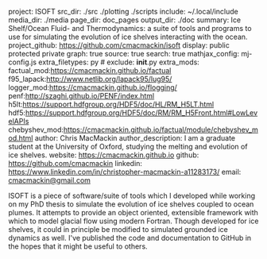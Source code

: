 project: ISOFT
src_dir: ./src
         ./plotting
		 ./scripts
include: ~/.local/include
media_dir: ./media
page_dir: doc_pages
output_dir: ./doc
summary: Ice Shelf/Ocean Fluid- and Thermodynamics: a suite of tools and
         programs to use for simulating the evolution of ice shelves
		 interacting with the ocean.
project_github: https://github.com/cmacmackin/isoft
display: public
         protected
         private
graph: true
source: true
search: true
mathjax_config: mj-config.js
extra_filetypes: py #
exclude: __init__.py
extra_mods: factual_mod:https://cmacmackin.github.io/factual
            f95_lapack:http://www.netlib.org/lapack95/lug95/
			logger_mod:https://cmacmackin.github.io/flogging/
			penf:http://szaghi.github.io/PENF/index.html
			h5lt:https://support.hdfgroup.org/HDF5/doc/HL/RM_H5LT.html
			hdf5:https://support.hdfgroup.org/HDF5/doc/RM/RM_H5Front.html#LowLevelAPIs
			chebyshev_mod:https://cmacmackin.github.io/factual/module/chebyshev_mod.html
author: Chris MacMackin
author_description: I am a graduate student at the University of Oxford, studying
                    the melting and evolution of ice shelves.
website: https://cmacmackin.github.io
github: https://github.com/cmacmackin
linkedin: https://www.linkedin.com/in/christopher-macmackin-a11283173/
email: cmacmackin@gmail.com


ISOFT is a piece of software/suite of tools which I developed while
working on my PhD thesis to simulate the evolution of ice shelves
coupled to ocean plumes. It attempts to provide an object oriented,
extensible framework with which to model glacial flow using modern
Fortran. Though developed for ice shelves, it could in principle be
modified to simulated grounded ice dynamics as well. I've published
the code and documentation to GitHub in the hopes that it might be
useful to others.

